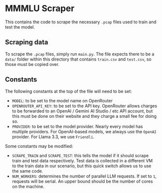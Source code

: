 # MMMLU Scraper

This contains the code to scrape the necessary `.pcap` files used to train and test the model.

## Scraping data

To scrape the `.pcap` files, simply run `main.py`. The file expects there to be a `data/` folder within this directory that contains `train.csv` and `test.csv`, so those must be copied over. 

## Constants

The following constants at the top of the file will need to be set:

- `MODEL`: to be set to the model name on OpenRouter
- `OPENROUTER_API_KEY`: to be set to the API key. OpenRouter allows charges to be forwarded to an OpenAI / Gemini AI Studio / etc API account, but this must be done on their website and they charge a small fee for doing so.
- `PROVIDER`: to be set to the model provider. Nearly every model has multiple providers. For OpenAI-based models, we always use the `OpenAI` provider. For Llama 3.3, we use `Friendli`.

Some constants may be modified:

- `SCRAPE_TRAIN` and `SCRAPE_TEST`: this tells the model if it should scrape train and test data respectively. Test data is collected in a different VM to the train data in our scenario, but this quick switch allows us to use the same code.
- `NUM_WORKERS`: determines the number of parallel LLM requests. If set to `1`, requests will be serial. An upper bound should be the number of cores on the machine. 

